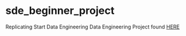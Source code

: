 # sde_beginner_project
Replicating Start Data Engineering Data Engineering Project found [HERE](https://www.startdataengineering.com/post/data-engineering-project-for-beginners-batch-edition/)
